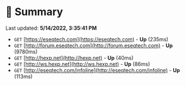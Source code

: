 # 📖 Summary
Last updated: **5/14/2022, 3:35:41 PM**

- `GET` [https://eseqtech.com](https://eseqtech.com) - **Up** (235ms)
- `GET` [http://forum.eseqtech.com](http://forum.eseqtech.com) - **Up** (9780ms)
- `GET` [http://hexp.net](http://hexp.net) - **Up** (40ms)
- `GET` [http://ws.hexp.net](http://ws.hexp.net) - **Up** (86ms)
- `GET` [http://eseqtech.com/infoline](http://eseqtech.com/infoline) - **Up** (113ms)
